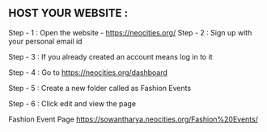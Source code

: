 ## HOST YOUR WEBSITE :

Step - 1 : Open the website - https://neocities.org/
Step - 2 : Sign up with your personal email id

Step - 3 : If you already created an account means log in to it

Step - 4 : Go to https://neocities.org/dashboard

Step - 5 : Create a new folder called as Fashion Events 

Step - 6 : Click edit and view the page

Fashion Event Page 
https://sowantharya.neocities.org/Fashion%20Events/
